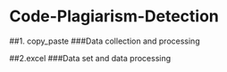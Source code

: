 # Code-Plagiarism-Detection


##1. copy_paste
###Data collection and processing

##2.excel
###Data set and data processing
